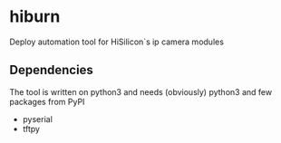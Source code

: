 # hiburn
Deploy automation tool for HiSilicon`s ip camera modules

## Dependencies
The tool is written on python3 and needs (obviously) python3 and few packages from PyPI
* pyserial
* tftpy
